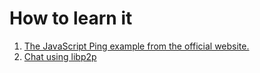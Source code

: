 # How to learn it 

1. [The JavaScript Ping example from the official website.](https://docs.libp2p.io/tutorials/getting-started/javascript/)
2. [Chat using libp2p](https://simpleaswater.com/chat-using-libp2p/)
